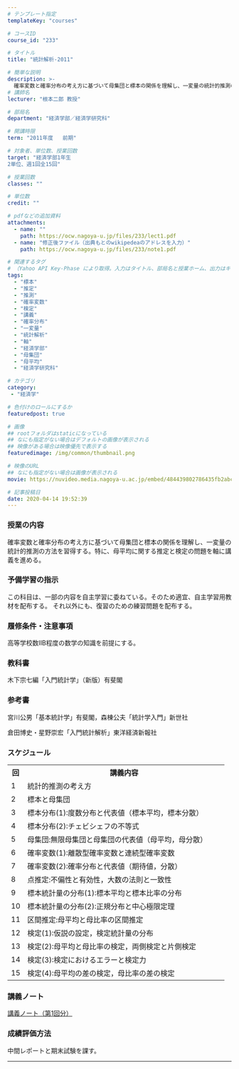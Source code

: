 ```yaml
---
# テンプレート指定
templateKey: "courses"

# コースID
course_id: "233"

# タイトル
title: "統計解析-2011"

# 簡単な説明
description: >-
  確率変数と確率分布の考え方に基づいて母集団と標本の関係を理解し、一変量の統計的推測の方法を習得する。特に、母平均に関する推定と検定の問題を軸に講義を進める。 ....
# 講師名
lecturer: "根本二郎 教授"

# 部局名
department: "経済学部／経済学研究科"

# 開講時限
term: "2011年度	前期"

# 対象者、単位数、授業回数
target: "経済学部1年生
2単位、週1回全15回"

# 授業回数
classes: ""

# 単位数
credit: ""

# pdfなどの追加資料
attachments:
  - name: "" 
    path: https://ocw.nagoya-u.jp/files/233/lect1.pdf
  - name: "修正後ファイル（出典もとのwikipedeaのアドレスを入力）" 
    path: https://ocw.nagoya-u.jp/files/233/note1.pdf

# 関連するタグ
# （Yahoo API Key-Phase により取得。入力はタイトル、部局名と授業ホーム、出力はキーフレーズ（tags））
tags:
  - "標本"
  - "推定"
  - "推測"
  - "確率変数"
  - "検定"
  - "講義"
  - "確率分布"
  - "一変量"
  - "統計解析"
  - "軸"
  - "経済学部"
  - "母集団"
  - "母平均"
  - "経済学研究科"

# カテゴリ
category:
 - "経済学"

# 色付けのロールにするか
featuredpost: true

# 画像
## rootフォルダはstaticになっている
## なにも指定がない場合はデフォルトの画像が表示される
## 映像がある場合は映像優先で表示する
featuredimage: /img/common/thumbnail.png

# 映像のURL
## なにも指定がない場合は画像が表示される
movie: https://nuvideo.media.nagoya-u.ac.jp/embed/484439802786435fb2abc7c6a9719cc82627a1d1

# 記事投稿日
date: 2020-04-14 19:52:39
---
```


### 授業の内容

確率変数と確率分布の考え方に基づいて母集団と標本の関係を理解し、一変量の統計的推測の方法を習得する。特に、母平均に関する推定と検定の問題を軸に講義を進める。








### 予備学習の指示

この科目は、一部の内容を自主学習に委ねている。そのため適宜、自主学習用教材を配布する。 それ以外にも、復習のための練習問題を配布する。

### 履修条件・注意事項

高等学校数IIB程度の数学の知識を前提にする。

### 教科書

木下宗七編「入門統計学」（新版）有斐閣

### 参考書

宮川公男「基本統計学」有斐閣，森棟公夫「統計学入門」新世社

倉田博史・星野崇宏「入門統計解析」東洋経済新報社


<h3>スケジュール</h3>
<table class="basic" width="455">
<tr>
<th width="20" class="center">回</th>
<th width="435" class="center">講義内容</th>
</tr>
<tr>
<td width="20" class="center">1</td>
<td width="435">統計的推測の考え方</td>
</tr>

<tr>
<td width="20" class="center">2</td>
<td width="435">標本と母集団</td>
</tr>

<tr>
<td width="20" class="center">3</td>
<td width="435">標本分布(1):度数分布と代表値（標本平均，標本分散）</td>
</tr>

<tr>
<td width="20" class="center">4</td>
<td width="435">標本分布(2):チェビシェフの不等式</td>
</tr>

<tr>
<td width="20" class="center">5</td>
<td width="435">母集団:無限母集団と母集団の代表値（母平均，母分散）</td>
</tr>

<tr>
<td width="20" class="center">6</td>
<td width="435">確率変数(1):離散型確率変数と連続型確率変数</td>
</tr>

<tr>
<td width="20" class="center">7</td>
<td width="435">確率変数(2):確率分布と代表値（期待値，分散）</td>
</tr>

<tr>
<td width="20" class="center">8</td>
<td width="435">点推定:不偏性と有効性，大数の法則と一致性</td>
</tr>

<tr>
<td width="20" class="center">9</td>
<td width="435">標本統計量の分布(1):標本平均と標本比率の分布</td>
</tr>

<tr>
<td width="20" class="center">10</td>
<td width="435">標本統計量の分布(2):正規分布と中心極限定理</td>
</tr>

<tr>
<td width="20" class="center">11</td>
<td width="435">区間推定:母平均と母比率の区間推定</td>
</tr>

<tr>
<td width="20" class="center">12</td>
<td width="435">検定(1):仮説の設定，検定統計量の分布</td>
</tr>

<tr>
<td width="20" class="center">13</td>
<td width="435">検定(2):母平均と母比率の検定，両側検定と片側検定</td>
</tr>

<tr>
<td width="20" class="center">14</td>
<td width="435">検定(3):検定におけるエラーと検定力</td>
</tr>

<tr>
<td width="20" class="center">15</td>
<td width="435">検定(4):母平均の差の検定，母比率の差の検定</td>
</tr>

</table>


### 講義ノート

[講義ノート（第1回分）](https://ocw.nagoya-u.jp/files/233/note1.pdf) 





### 成績評価方法

中間レポートと期末試験を課す。



-----